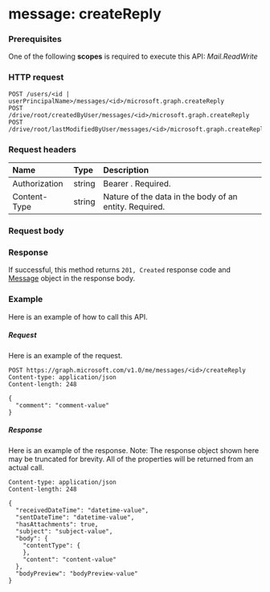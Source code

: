 # message: createReply


### Prerequisites
One of the following **scopes** is required to execute this API: 
*Mail.ReadWrite* 
### HTTP request
<!-- { "blockType": "ignored" } -->
```http
POST /users/<id | userPrincipalName>/messages/<id>/microsoft.graph.createReply
POST /drive/root/createdByUser/messages/<id>/microsoft.graph.createReply
POST /drive/root/lastModifiedByUser/messages/<id>/microsoft.graph.createReply

```
### Request headers
| Name       | Type | Description|
|:---------------|:--------|:----------|
| Authorization  | string  | Bearer <token>. Required. |
| Content-Type | string  | Nature of the data in the body of an entity. Required. |

### Request body

### Response
If successful, this method returns `201, Created` response code and [Message](../resources/message.md) object in the response body.

### Example
Here is an example of how to call this API.
##### Request
Here is an example of the request.
<!-- {
  "blockType": "request",
  "name": "message_createreply"
}-->
```http
POST https://graph.microsoft.com/v1.0/me/messages/<id>/createReply
Content-type: application/json
Content-length: 248

{
  "comment": "comment-value"
}
```

##### Response
Here is an example of the response. Note: The response object shown here may be truncated for brevity. All of the properties will be returned from an actual call.
<!-- {
  "blockType": "response",
  "truncated": true,
  "@odata.type": "microsoft.graph.message"
} -->
```http
Content-type: application/json
Content-length: 248

{
  "receivedDateTime": "datetime-value",
  "sentDateTime": "datetime-value",
  "hasAttachments": true,
  "subject": "subject-value",
  "body": {
    "contentType": {
    },
    "content": "content-value"
  },
  "bodyPreview": "bodyPreview-value"
}
```

<!-- uuid: 8fcb5dbc-d5aa-4681-8e31-b001d5168d79
2015-10-25 14:57:30 UTC -->
<!-- {
  "type": "#page.annotation",
  "description": "message: createReply",
  "keywords": "",
  "section": "documentation",
  "tocPath": ""
}-->